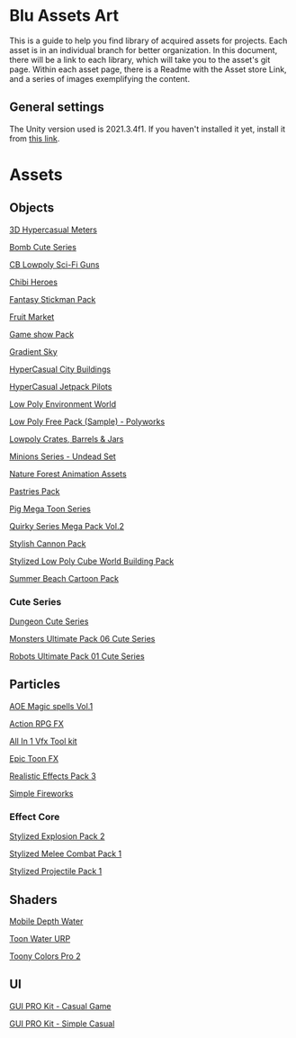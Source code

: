 # Blu Assets Art

This is a guide to help you find library of acquired assets for projects. Each asset is in an individual branch for better organization.
In this document, there will be a link to each library, which will take you to the asset's git page.
Within each asset page, there is a Readme with the Asset store Link, and a series of images exemplifying the content.

## General settings

The Unity version used is 2021.3.4f1. If you haven't installed it yet, install it from [this link](https://unity3d.com/en/get-unity/download/archive).

# Assets

## Objects

[3D Hypercasual Meters](https://github.com/BluebookApps/BluAssetsArt/tree/objects/3DHypercasualMeters)

[Bomb Cute Series](https://github.com/BluebookApps/BluAssetsArt/tree/objects/BombCuteSeries)

[CB Lowpoly Sci-Fi Guns](https://github.com/BluebookApps/BluAssetsArt/tree/objects/CBLowpolySci-Figuns)

[Chibi Heroes](https://github.com/BluebookApps/BluAssetsArt/tree/objects/ChibiHeroes)

[Fantasy Stickman Pack](https://github.com/BluebookApps/BluAssetsArt/tree/objects/FantasyStickmanPack)

[Fruit Market](https://github.com/BluebookApps/BluAssetsArt/tree/objects/FruitMarket)

[Game show Pack](https://github.com/BluebookApps/BluAssetsArt/tree/objects/GameshowPack)

[Gradient Sky](https://github.com/BluebookApps/BluAssetsArt/tree/objects/GradientSky)

[HyperCasual City Buildings](https://github.com/BluebookApps/BluAssetsArt/tree/objects/HyperCasualCityBuildings)

[HyperCasual Jetpack Pilots](https://github.com/BluebookApps/BluAssetsArt/tree/objects/HyperCasualJetpackPilots)

[Low Poly Environment World](https://github.com/BluebookApps/BluAssetsArt/tree/objects/LowPolyEnvironmentWorld)

[Low Poly Free Pack (Sample) - Polyworks](https://github.com/BluebookApps/BluAssetsArt/tree/objects/LowPolyFreePack(Sample)-Polyworks)

[Lowpoly Crates, Barrels & Jars](https://github.com/BluebookApps/BluAssetsArt/tree/objects/LowpolyCrates%2CBarrels%26Jars)

[Minions Series - Undead Set](https://github.com/BluebookApps/BluAssetsArt/tree/objects/MinionsSeries-UndeadSet)

[Nature Forest Animation Assets](https://github.com/BluebookApps/BluAssetsArt/tree/objects/NatureForest)

[Pastries Pack](https://github.com/BluebookApps/BluAssetsArt/tree/objects/PastriesPack)

[Pig Mega Toon Series](https://github.com/BluebookApps/BluAssetsArt/tree/objects/PigMegaToonSeries)

[Quirky Series Mega Pack Vol.2](https://github.com/BluebookApps/BluAssetsArt/tree/objects/QuirkySeries)

[Stylish Cannon Pack](https://github.com/BluebookApps/BluAssetsArt/tree/objects/StylishCannonPack)

[Stylized Low Poly Cube World Building Pack](https://github.com/BluebookApps/BluAssetsArt/tree/objects/StylizedLowPolyCubeWorldBuildingPack)

[Summer Beach Cartoon Pack](https://github.com/BluebookApps/BluAssetsArt/tree/objects/SummerBeachCartoonPack)

### Cute Series

[Dungeon Cute Series](https://github.com/BluebookApps/BluAssetsArt/tree/objects/Cute-Series/DungeonCuteSeries)

[Monsters Ultimate Pack 06 Cute Series](https://github.com/BluebookApps/BluAssetsArt/tree/objects/Cute-Series/MonstersUltimatePack06CuteSeries)

[Robots Ultimate Pack 01 Cute Series](https://github.com/BluebookApps/BluAssetsArt/tree/objects/Cute-Series/RobotsUltimatePack01CuteSeries)

## Particles

[AOE Magic spells Vol.1](https://github.com/BluebookApps/BluAssetsArt/tree/particles/AOEMagicspeelsVol.1)

[Action RPG FX](https://github.com/BluebookApps/BluAssetsArt/tree/particles/ActionRPGFX)

[All In 1 Vfx Tool kit](https://github.com/BluebookApps/BluAssetsArt/tree/particles/AllIn1VfxToolkit)

[Epic Toon FX](https://github.com/BluebookApps/BluAssetsArt/tree/particles/EpicToonFX)

[Realistic Effects Pack 3](https://github.com/BluebookApps/BluAssetsArt/tree/particles/RealisticEffectsPack3)

[Simple Fireworks](https://github.com/BluebookApps/BluAssetsArt/tree/particles/SimpleFireworks)

### Effect Core

[Stylized Explosion Pack 2](https://github.com/BluebookApps/BluAssetsArt/tree/particles/EffectCore/StylizedExplosionPack2)

[Stylized Melee Combat Pack 1](https://github.com/BluebookApps/BluAssetsArt/tree/particles/EffectCore/StylizedMeleePack1)

[Stylized Projectile Pack 1](https://github.com/BluebookApps/BluAssetsArt/tree/particles/EffectCore/StylizedProjectilePack1)

## Shaders

[Mobile Depth Water](https://github.com/BluebookApps/BluAssetsArt/tree/shaders/MobileDepthWater)

[Toon Water URP](https://github.com/BluebookApps/BluAssetsArt/tree/shaders/ToonWaterURP)

[Toony Colors Pro 2](https://github.com/BluebookApps/BluAssetsArt/tree/shaders/ToonyColorsPro2)

## UI

[GUI PRO Kit - Casual Game](https://github.com/BluebookApps/BluAssetsArt/tree/ui/GUIPROKit-CasualGame)

[GUI PRO Kit - Simple Casual](https://github.com/BluebookApps/BluAssetsArt/tree/ui/GUIPROKit-SimpleCasual)
